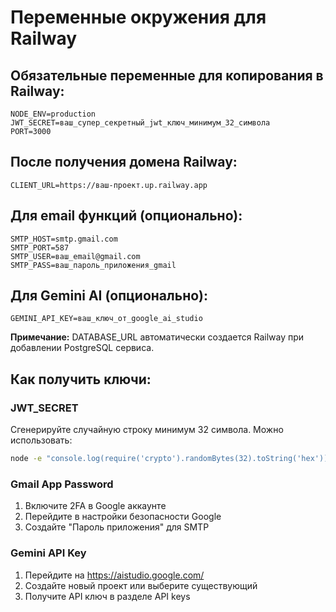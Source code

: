 # Переменные окружения для Railway

## Обязательные переменные для копирования в Railway:

```
NODE_ENV=production
JWT_SECRET=ваш_супер_секретный_jwt_ключ_минимум_32_символа
PORT=3000
```

## После получения домена Railway:
```
CLIENT_URL=https://ваш-проект.up.railway.app
```

## Для email функций (опционально):
```
SMTP_HOST=smtp.gmail.com
SMTP_PORT=587
SMTP_USER=ваш_email@gmail.com
SMTP_PASS=ваш_пароль_приложения_gmail
```

## Для Gemini AI (опционально):
```
GEMINI_API_KEY=ваш_ключ_от_google_ai_studio
```

**Примечание:** DATABASE_URL автоматически создается Railway при добавлении PostgreSQL сервиса.

## Как получить ключи:

### JWT_SECRET
Сгенерируйте случайную строку минимум 32 символа. Можно использовать:
```bash
node -e "console.log(require('crypto').randomBytes(32).toString('hex'))"
```

### Gmail App Password  
1. Включите 2FA в Google аккаунте
2. Перейдите в настройки безопасности Google
3. Создайте "Пароль приложения" для SMTP

### Gemini API Key
1. Перейдите на https://aistudio.google.com/
2. Создайте новый проект или выберите существующий
3. Получите API ключ в разделе API keys 